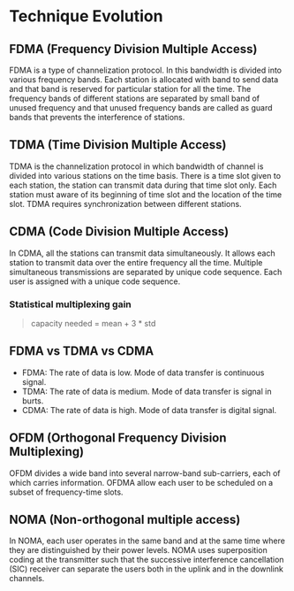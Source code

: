 # Technique Evolution

## FDMA (Frequency Division Multiple Access)

FDMA is a type of channelization protocol. In this bandwidth is divided into various frequency bands. Each station is allocated with band to send data and that band is reserved for particular station for all the time. The frequency bands of different stations are separated by small band of unused frequency and that unused frequency bands are called as guard bands that prevents the interference of stations.

## TDMA (Time Division Multiple Access)

TDMA is the channelization protocol in which bandwidth of channel is divided into various stations on the time basis. There is a time slot given to each station, the station can transmit data during that time slot only. Each station must aware of its beginning of time slot and the location of the time slot. TDMA requires synchronization between different stations.

## CDMA (Code Division Multiple Access)

In CDMA, all the stations can transmit data simultaneously. It allows each station to transmit data over the entire frequency all the time. Multiple simultaneous transmissions are separated by unique code sequence. Each user is assigned with a unique code sequence. 

### Statistical multiplexing gain

> capacity needed = mean + 3 * std

## FDMA vs TDMA vs CDMA

- FDMA: The rate of data is low. Mode of data transfer is continuous signal.
- TDMA: The rate of data is medium. Mode of data transfer is signal in burts.
- CDMA: The rate of data is high. Mode of data transfer is digital signal.

## OFDM (Orthogonal Frequency Division Multiplexing)

OFDM divides a wide band into several narrow-band sub-carriers, each of which carries information. OFDMA allow each user to be scheduled on a subset of frequency-time slots.

## NOMA (Non-orthogonal multiple access)

In NOMA, each user operates in the same band and at the same time where they are distinguished by their power levels. NOMA uses superposition coding at the transmitter such that the successive interference cancellation (SIC) receiver can separate the users both in the uplink and in the downlink channels.